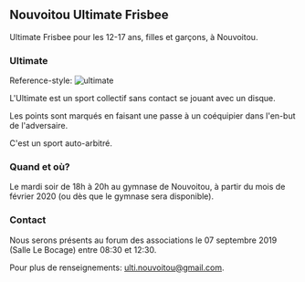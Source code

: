 ## Nouvoitou Ultimate Frisbee

Ultimate Frisbee pour les 12-17 ans, filles et garçons, à Nouvoitou.

### Ultimate

Reference-style: 
![ultimate][ulti_picture]

L'Ultimate est un sport collectif sans contact se jouant avec un disque.

Les points sont marqués en faisant une passe à un coéquipier dans l'en-but de l'adversaire.

C'est un sport auto-arbitré.

### Quand et où?

Le mardi soir de 18h à 20h au gymnase de Nouvoitou, à partir du mois de février 2020 (ou dès que le gymnase sera disponible).

### Contact

Nous serons présents au forum des associations le 07 septembre 2019 (Salle Le Bocage) entre 08:30 et 12:30.

Pour plus de renseignements: ulti.nouvoitou@gmail.com.


[ulti_picture]: https://i.imgur.com/v0kFOjL.png "WUCC 2014"
